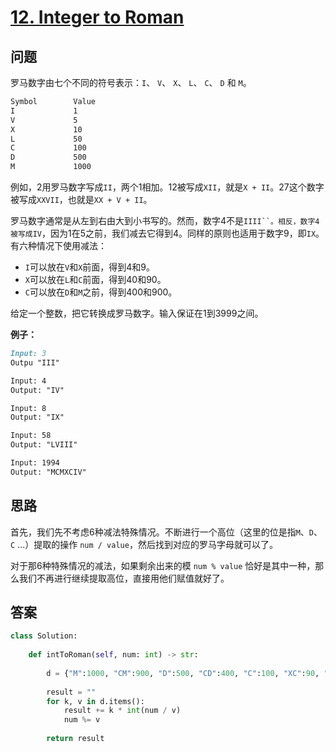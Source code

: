 # [12. Integer to Roman](https://leetcode.com/problems/integer-to-roman/)

## 问题

罗马数字由七个不同的符号表示：`I`、 `V`、 `X`、 `L`、 `C`、 `D` 和 `M`。

```markdown
Symbol        Value
I             1
V             5
X             10
L             50
C             100
D             500
M             1000
```

例如，2用罗马数字写成`II`，两个1相加。12被写成`XII`，就是`X + II`。27这个数字被写成`XXVII`，也就是`XX + V + II`。

罗马数字通常是从左到右由大到小书写的。然而，数字4不是`IIII``。相反，数字4被写成IV`，因为1在5之前，我们减去它得到4。同样的原则也适用于数字9，即`IX`。有六种情况下使用减法：

- `I`可以放在`V`和`X`前面，得到4和9。
- `X`可以放在`L`和`C`前面，得到40和90。
- `C`可以放在`D`和`M`之前，得到400和900。

给定一个整数，把它转换成罗马数字。输入保证在1到3999之间。

**例子：**

```markdown
Input: 3
Outpu "III"

Input: 4
Output: "IV"

Input: 8
Output: "IX"

Input: 58
Output: "LVIII"

Input: 1994
Output: "MCMXCIV"
```

## 思路

首先，我们先不考虑6种减法特殊情况。不断进行一个高位（这里的位是指`M`、`D`、`C` ...）提取的操作 `num / value`，然后找到对应的罗马字母就可以了。

对于那6种特殊情况的减法，如果剩余出来的模 `num % value` 恰好是其中一种，那么我们不再进行继续提取高位，直接用他们赋值就好了。

## 答案

```python
class Solution:
    
    def intToRoman(self, num: int) -> str:
        
        d = {"M":1000, "CM":900, "D":500, "CD":400, "C":100, "XC":90, "L":50, "XL":40, "X":10, "IX":9, "V":5, "IV":4, "I":1}
        
        result = ""
        for k, v in d.items():
            result += k * int(num / v)
            num %= v
            
        return result
```

